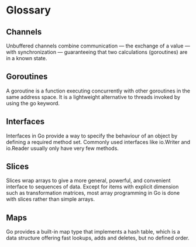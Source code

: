 # Glossary

## Channels

Unbuffered channels combine communication — the exchange of a value — with synchronization — guaranteeing that two calculations \(goroutines\) are in a known state.

## Goroutines

A goroutine is a function executing concurrently with other goroutines in the same address space. It is a lightweight alternative to threads invoked by using the go keyword.

## Interfaces

Interfaces in Go provide a way to specify the behaviour of an object by defining a required method set. Commonly used interfaces like io.Writer and io.Reader usually only have very few methods. 

## Slices

Slices wrap arrays to give a more general, powerful, and convenient interface to sequences of data. Except for items with explicit dimension such as transformation matrices, most array programming in Go is done with slices rather than simple arrays.

## Maps

Go provides a built-in map type that implements a hash table, which is a data structure offering fast lookups, adds and deletes, but no defined order.

